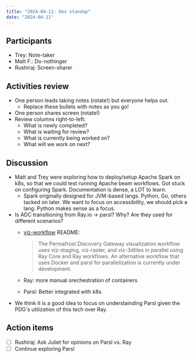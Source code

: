 ```yaml
---
title: "2024-04-11: Dev standup"
date: "2024-04-11"
---
```


## Participants

* Trey: Note-taker
* Matt F.: Do-nothinger
* Rushiraj: Screen-sharer


## Activities review

* One person leads taking notes (rotate!) but everyone helps out.
  * Replace these bullets with notes as you go!
* One person shares screen (rotate!)
* Review columns right-to-left:
  * What is newly completed?
  * What is waiting for review?
  * What is currently being worked on?
  * What will we work on next?



## Discussion

* Matt and Trey were exploring how to deploy/setup Apache Spark on k8s, so that we could test running Apache beam workflows.
  Got stuck on configuring Spark. Documentation is dense, a LOT to learn.
    * Spark originally designed for JVM-based langs. Python, Go, others tacked on later. We want to focus on accessibility, we should pick a lang. Python makes sense as a focus.
* Is ADC transitioning from Ray.io -> parsl? Why?
  Are they used for different scenarios?
  * [viz-workflow](https://github.com/PermafrostDiscoveryGateway/viz-workflow/tree/main) README:

    > The Permafrost Discovery Gateway visualization workflow uses viz-staging,
    > viz-raster, and viz-3dtiles in parallel using Ray Core and Ray
    > workflows. An alternative workflow that uses Docker and parsl for
    > parallelization is currently under development.

  * Ray: more manual orechestration of containers
  * Parsl: Better integrated with k8s
* We think it is a good idea to focus on understainding Parsl given the PDG's utilization of this tech over Ray.


## Action items

- [ ] Rushiraj: Ask Juliet for opinions on Parsl vs. Ray
- [ ] Continue exploring Parsl
